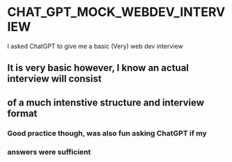 # CHAT_GPT_MOCK_WEBDEV_INTERVIEW

I asked ChatGPT to give me a basic (Very) web dev interview

## It is very basic however, I know an actual interview will consist

## of a much intenstive structure and interview format

### Good practice though, was also fun asking ChatGPT if my

### answers were sufficient
